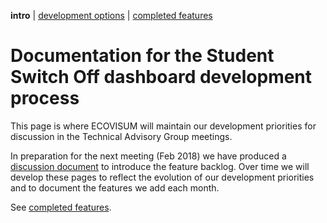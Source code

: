  **intro** | [development options](development-options.md) | [completed features](development-complete.md)

# Documentation for the Student Switch Off dashboard development process

This page is where ECOVISUM will maintain our development priorities for discussion in the Technical Advisory Group meetings.

In preparation for the next meeting (Feb 2018) we have produced a [discussion document](development-options.md) to introduce the feature backlog. Over time we will develop these pages to reflect the evolution of our development priorities and to document the features we add each month.

See [completed features](development-complete.md).
